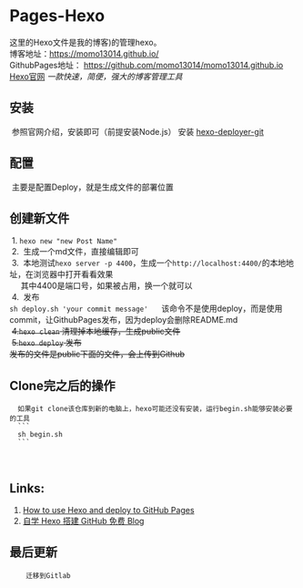 # Pages-Hexo
这里的Hexo文件是我的博客)的管理hexo。  
博客地址：https://momo13014.github.io/    
GithubPages地址： https://github.com/momo13014/momo13014.github.io    
[Hexo官网](https://hexo.io/) *一款快速，简便，强大的博客管理工具*


## 安装 
  参照官网介绍，安装即可（前提安装Node.js）
  安装 [hexo-deployer-git](https://hexo.io/docs/deployment.html)
  
## 配置
  主要是配置Deploy，就是生成文件的部署位置
  
## 创建新文件
  1. `hexo new "new Post Name"`    
  2.  生成一个md文件，直接编辑即可        
  3.  本地测试`hexo server -p 4400`，生成一个`http://localhost:4400/`的本地地址，在浏览器中打开看看效果        
      其中4400是端口号，如果被占用，换一个就可以    
  4.  发布    
          ```
         sh deploy.sh 'your commit message'
          ```
         该命令不是使用deploy，而是使用commit，让GithubPages发布，因为deploy会删除README.md    
        ~~4.`hexo clean` 清理掉本地缓存，生成public文件~~    
        ~~5.`hexo deploy` 发布~~          
        ~~发布的文件是public下面的文件，会上传到Github~~
        
## Clone完之后的操作
      如果git clone该仓库到新的电脑上，hexo可能还没有安装，运行begin.sh能够安装必要的工具
      ```
      sh begin.sh
      ```
    
## Links:  
 1. [How to use Hexo and deploy to GitHub Pages](https://gist.github.com/btfak/18938572f5df000ebe06fbd1872e4e39)
 2. [自学 Hexo 搭建 GitHub 免费 Blog](https://maxchendt.github.io/Blog/20160902instHexo.html#准备开博啦)
 ## 最后更新
        迁移到Gitlab
